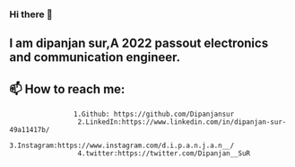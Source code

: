 ### Hi there 👋
## I am dipanjan sur,A 2022 passout  electronics and communication engineer.
## 📫 How to reach me:
                    1.Github: https://github.com/Dipanjansur
                     2.LinkedIn:https://www.linkedin.com/in/dipanjan-sur-49a11417b/
                     3.Instagram:https://www.instagram.com/d.i.p.a.n.j.a.n__/
                     4.twitter:https://twitter.com/Dipanjan__SuR

